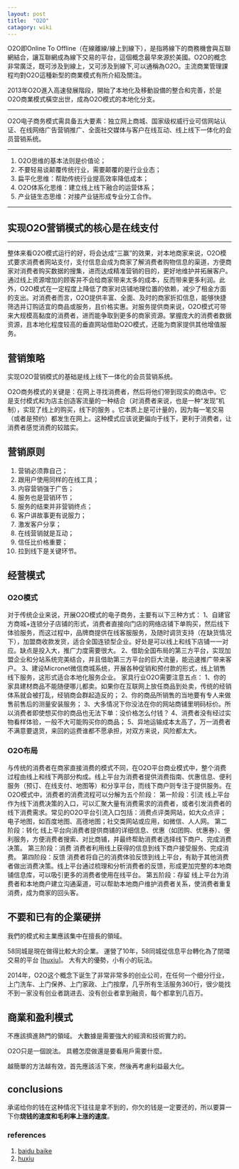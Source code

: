 ```yaml
---
layout: post
title:  "O2O"
catagory: wiki
---
```


O2O即Online To Offline（在線離線/線上到線下），是指將線下的商務機會與互聯網結合，讓互聯網成為線下交易的平台，這個概念最早來源於美國。O2O的概念非常廣泛，既可涉及到線上，又可涉及到線下,可以通稱為O2O。主流商業管理課程均對O2O這種新型的商業模式有所介紹及關注。

2013年O2O進入高速發展階段，開始了本地化及移動設備的整合和完善，於是O2O商業模式橫空出世，成為O2O模式的本地化分支。

---

O2O电子商务模式需具备五大要素：独立网上商城、国家级权威行业可信网站认证、在线网络广告营销推广、全面社交媒体与客户在线互动、线上线下一体化的会员营销系统。

---

1. O2O思维的基本法则是价值论；
2. 不要轻易谈颠覆传统行业，需要颠覆的是行业业态；
3. 扁平化思维：帮助传统行业提高效率降低成本；
4. O2O体系化思维：建立线上线下融合的运营体系；
5. 产业链生态思维：对接产业链形成专业分工合作。

---

## 实现O2O营销模式的核心是在线支付

---

整体来看O2O模式运行的好，将会达成“三赢”的效果，对本地商家来说，O2O模式要求消费者网站支付，支付信息会成为商家了解消费者购物信息的渠道，方便商家对消费者购买数据的搜集，进而达成精准营销的目的，更好地维护并拓展客户。通过线上资源增加的顾客并不会给商家带来太多的成本，反而带来更多利润。此外，O2O模式在一定程度上降低了商家对店铺地理位置的依赖，减少了租金方面的支出。对消费者而言，O2O提供丰富、全面、及时的商家折扣信息，能够快捷筛选并订购适宜的商品或服务，且价格实惠。对服务提供商来说，O2O模式可带来大规模高黏度的消费者，进而能争取到更多的商家资源。掌握庞大的消费者数据资源，且本地化程度较高的垂直网站借助O2O模式，还能为商家提供其他增值服务。

## 营销策略

实现O2O营销模式的基础是线上线下一体化的会员营销系统。

O2O商务模式的关键是：在网上寻找消费者，然后将他们带到现实的商店中。它是支付模式和为店主创造客流量的一种结合（对消费者来说，也是一种“发现”机制），实现了线上的购买，线下的服务 。它本质上是可计量的，因为每一笔交易（或者是预约）都发生在网上。这种模式应该说更偏向于线下，更利于消费者，让消费者感觉消费的较踏实。

## 营销原则

1. 营销必须靠自己；
2. 跟用户使用同样的在线工具；
3. 内容营销强于广告；
4. 服务也是营销环节；
5. 服务的结束并非营销终点；
6. 客户讲故事更有说服力；
7. 激发客户分享；
8. 在线营销就是互动；
9. 信任比价格重要；
10. 拉到线下是关键环节。

## 经营模式

### O2O模式

对于传统企业来说，开展O2O模式的电子商务，主要有以下三种方式：
1、自建官方商城+连锁分子店铺的形式，消费者直接向门店的网络店铺下单购买，然后线下体验服务，而这过程中，品牌商提供在线客服服务，及随时调货支持（在缺货情况下），加盟商收款发货，适合全国连锁型企业。好处是可以线上和线下店铺一一对应。缺点是投入大，推广力度需要很大。
2、借助全国布局的第三方平台，实现加盟企业和分站系统完美结合，并且借助第三方平台的巨大流量，能迅速推广带来客户。
3、建设Micronet微信商城系统，开展各种促销和预付款的形式，线上销售线下服务，这形式适合本地化服务企业。
家具行业O2O需要注意五点：
1、你的家具建材商品不能随便哪儿都卖。如果你在互联网上放任商品到处卖，传统的经销体系就会被打乱，经销商会群起造反的；
2、你的商品所销售的当地要有专人来做售前售后的测量安装服务；
3、大多情况下你没法在你的网站商铺里明码标价。所以消费者即使想买你的商品也无法下单：没价格怎么付钱？
4、消费者没有经过实物看样体验，一般不大可能购买你的商品；
5、异地运输成本太高了，万一消费者不满意要退货，来回的运费谁都不愿承担，对双方来说，风险都太大。

### O2O布局

与传统的消费者在商家直接消费的模式不同，在O2O平台商业模式中，整个消费过程由线上和线下两部分构成。线上平台为消费者提供消费指南、优惠信息、便利服务（预订、在线支付、地图等）和分享平台，而线下商户则专注于提供服务。在O2O模式中，消费者的消费流程可以分解为五个阶段：
第一阶段：引流
线上平台作为线下消费决策的入口，可以汇聚大量有消费需求的消费者，或者引发消费者的线下消费需求。常见的O2O平台引流入口包括：消费点评类网站，如大众点评；电子地图，如百度地图、高德地图；社交类网站或应用，如微信、人人网。
第二阶段：转化
线上平台向消费者提供商铺的详细信息、优惠（如团购、优惠券）、便利服务，方便消费者搜索、对比商铺，并最终帮助消费者选择线下商户、完成消费决策。
第三阶段：消费
消费者利用线上获得的信息到线下商户接受服务、完成消费。
第四阶段：反馈
消费者将自己的消费体验反馈到线上平台，有助于其他消费者做出消费决策。线上平台通过梳理和分析消费者的反馈，形成更加完整的本地商铺信息库，可以吸引更多的消费者使用在线平台。
第五阶段：存留
线上平台为消费者和本地商户建立沟通渠道，可以帮助本地商户维护消费者关系，使消费者重复消费，成为商家的回头客。

## 不要和已有的企業硬拼
我們的模式和主業應該集中在擅長的領域。

58同城是現在做得比較大的企業。
運營了10年，58同城從信息平台轉化為了閉環交易的平台
[[huxiu](http://www.huxiu.com/article/131964/1.html)]。
大有大的優勢，小有小的玩法。

2014年，O2O这个概念下诞生了非常非常多的创业公司，在任何一个细分行业，上门洗车、上门保养、上门家政、上门按摩，几乎所有生活服务360行，很少能找不到一家没有创业者跳进去、没有创业者拿到融资，每个都拿到几百万。



## 商業和盈利模式
不應該擠進熱門的領域。
大數據是需要強大的經濟和技術實力的。

O2O只是一個說法。
具體怎麼做還是要看用戶需要什麼。

越簡單的方法越有效，首先應該活下來，然後再考慮利益最大化。

## conclusions

承诺给你的钱在这种情况下往往是拿不到的，你欠的钱是一定要还的，所以要算一下你**烧钱的速度和毛利率上涨的速度**。

### references

1. [baidu baike](http://baike.baidu.com/subview/4717113/13607799.htm)
2. [huxiu](http://www.huxiu.com/article/131964/1.html)